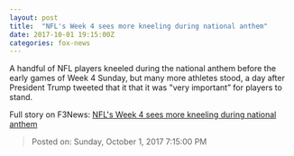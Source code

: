 ```yaml
---
layout: post
title:  "NFL's Week 4 sees more kneeling during national anthem"
date: 2017-10-01 19:15:00Z
categories: fox-news
---
```


A handful of NFL players kneeled during the national anthem before the early games of Week 4 Sunday, but many more athletes stood, a day after President Trump tweeted that it that it was "very important” for players to stand.


Full story on F3News: [NFL's Week 4 sees more kneeling during national anthem](http://www.f3nws.com/n/AMgZCG)

> Posted on: Sunday, October 1, 2017 7:15:00 PM
